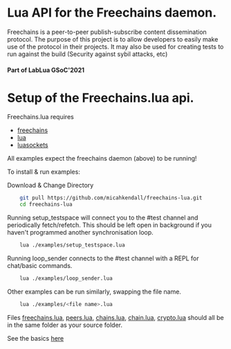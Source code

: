 
# Lua API for the Freechains daemon.

Freechains is a peer-to-peer publish-subscribe content dissemination protocol. The purpose of this project is to allow developers to easily make use of the protocol in their projects. It may also be used for creating tests to run against the build (Security against sybil attacks, etc)

#### Part of LabLua GSoC'2021

# Setup of the Freechains.lua api.

Freechains.lua requires
- [freechains](https://github.com/Freechains/README)
- [lua](http://www.lua.org)
- [luasockets](https://github.com/diegonehab/luasocket)

All examples expect the freechains daemon (above) to be running!

To install & run examples:

Download & Change Directory
```bash
	git pull https://github.com/micahkendall/freechains-lua.git
    cd freechains-lua
```

Running setup_testspace will connect you to the #test channel and periodically fetch/refetch.
This should be left open in background if you haven't programmed another synchronisation loop.
```bash
	lua ./examples/setup_testspace.lua
```

Running loop_sender connects to the #test channel with a REPL for chat/basic commands.
```bash
    lua ./examples/loop_sender.lua
```

Other examples can be run similarly, swapping the file name.
```bash
    lua ./examples/<file name>.lua
```

Files [freechains.lua](../freechains.lua), [peers.lua](../peers.lua), [chains.lua](../chains.lua), [chain.lua](../chain.lua), [crypto.lua](../crypto.lua) should all be in the same folder as your source folder. 

See the basics [here](basics.md)